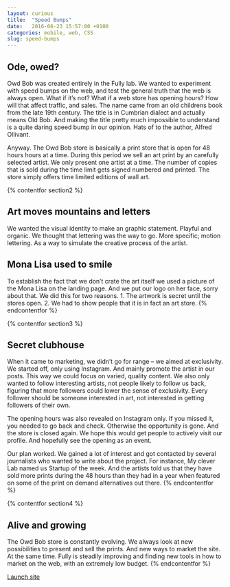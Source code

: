 ```yaml
---
layout: curious
title:  "Speed Bumps"
date:   2016-06-23 15:57:00 +0100
categories: mobile, web, CSS
slug: speed-bumps
---
```

## Ode, owed?
Owd Bob was created entirely in the Fully lab. We wanted to experiment with speed bumps on the web, and test the general truth that the web is always open. What if it’s not? What if a web store has opening hours? How will that affect traffic, and sales. The name came from an old childrens book from the late 19th century. The title is in Cumbrian dialect and actually means Old Bob. And making the title pretty much impossible to understand is a quite daring speed bump in our opinion. Hats of to the author, Alfred Ollivant.

Anyway. The Owd Bob store is basically a print store that is open for 48 hours hours at a time. During this period we sell an art print by an carefully selected artist. We only present one artist at a time. The number of copies that is sold during the time limit gets signed numbered and printed. The store simply offers time limited editions of wall art.

{% contentfor section2 %}
## Art moves mountains and letters
We wanted the visual identity to make an graphic statement. Playful and organic. We thought that lettering was the way to go. More specific; motion lettering. As a way to simulate the creative process of the artist.  

## Mona Lisa used to smile	
To establish the fact that we don’t crate the art itself we used a picture of the Mona Lisa on the landing page. And we put our logo on her face, sorry about that. We did this for two reasons. 1. The artwork is secret until the stores open. 2. We had to show people that it is in fact an art store. 
{% endcontentfor %}

{% contentfor section3 %}
## Secret clubhouse
When it came to marketing, we didn’t go for range – we aimed at exclusivity. We started off, only using Instagram. And mainly promote the artist in our posts. This way we could focus on varied, quality content. We also only wanted to follow interesting artists, not people likely to follow us back, figuring that more followers could lower the sense of exclusivity. Every follower should be someone interested in art, not interested in getting followers of their own. 

The opening hours was also revealed on Instagram only. If you missed it, you needed to go back and check. Otherwise the opportunity is gone. And the store is closed again. We hope this would get people to actively visit our profile. And hopefully see the opening as an event.

Our plan worked. We gained a lot of interest and got contacted by several journalists who wanted to write about the project. For instance, My clever Lab named us Startup of the week. And the artists told us that they have sold more prints during the 48 hours than they had in a year when featured on some of the print on demand alternatives out there. 
{% endcontentfor %}

{% contentfor section4 %}
## Alive and growing
The Owd Bob store is constantly evolving. We always look at new possibilities to present and sell the prints. And new ways to market the site. At the same time. Fully is steadily improving and finding new tools in how to market on the web, with an extremely low budget.
{% endcontentfor %}

[Launch site][owdbob-link]

[owdbob-link]: http://owdbob.com